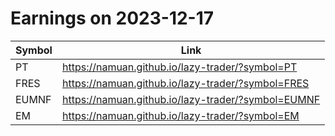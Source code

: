 # Earnings on 2023-12-17

| Symbol | Link |
| ---| --- |
| PT | https://namuan.github.io/lazy-trader/?symbol=PT |
| FRES | https://namuan.github.io/lazy-trader/?symbol=FRES |
| EUMNF | https://namuan.github.io/lazy-trader/?symbol=EUMNF |
| EM | https://namuan.github.io/lazy-trader/?symbol=EM |